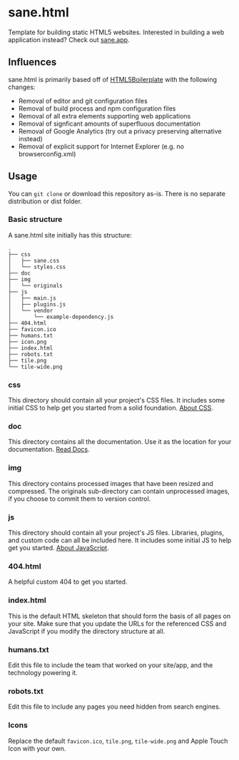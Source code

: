 # sane.html
Template for building static HTML5 websites.  Interested in building a web application instead?  Check out [sane.app](https://github.com/rchillard/sane.app).

## Influences
sane.html is primarily based off of [HTML5Boilerplate](https://github.com/h5bp/html5-boilerplate) with the following changes:
- Removal of editor and git configuration files
- Removal of build process and npm configuration files
- Removal of all extra elements supporting web applications
- Removal of signficant amounts of superfluous documentation
- Removal of Google Analytics (try out a privacy preserving alternative instead)
- Removal of explicit support for Internet Explorer (e.g. no browserconfig.xml)

## Usage

You can `git clone` or download this repository as-is. There is no separate distribution or dist folder.

### Basic structure

A sane.html site initially has this structure:

```
.
├── css
│   ├── sane.css
│   └── styles.css
├── doc
├── img
│   └── originals
├── js
│   ├── main.js
│   ├── plugins.js
│   └── vendor
│       └── example-dependency.js
├── 404.html
├── favicon.ico
├── humans.txt
├── icon.png
├── index.html
├── robots.txt
├── tile.png
└── tile-wide.png
```

### css

This directory should contain all your project's CSS files. It includes some
initial CSS to help get you started from a solid foundation. [About CSS](doc/css.md).

### doc

This directory contains all the documentation. Use it as the location for your documentation. [Read Docs](doc/README.md).

### img

This directory contains processed images that have been resized and compressed.  The originals sub-directory can contain unprocessed images, if you choose to commit them to version control.

### js

This directory should contain all your project's JS files. Libraries, plugins,
and custom code can all be included here. It includes some initial JS to help
get you started. [About JavaScript](doc/js.md).

### 404.html

A helpful custom 404 to get you started.

### index.html

This is the default HTML skeleton that should form the basis of all pages on
your site. Make sure that you update the URLs for the referenced CSS and JavaScript if you
modify the directory structure at all.

### humans.txt

Edit this file to include the team that worked on your site/app, and the
technology powering it.

### robots.txt

Edit this file to include any pages you need hidden from search engines.

### Icons

Replace the default `favicon.ico`, `tile.png`, `tile-wide.png` and Apple Touch
Icon with your own.
